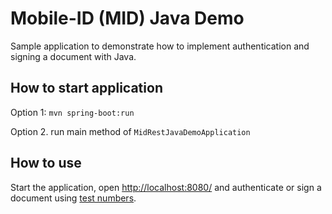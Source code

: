 # Mobile-ID (MID) Java Demo

Sample application to demonstrate how to implement authentication and signing a document with Java.

## How to start application

Option 1: `mvn spring-boot:run `

Option 2. run main method of `MidRestJavaDemoApplication`


## How to use

Start the application, open [http://localhost:8080/](http://localhost:8080/)
and authenticate or sign a document using 
[test numbers](https://github.com/SK-EID/dds-documentation/wiki/Test-number-for-automated-testing-in-DEMO).